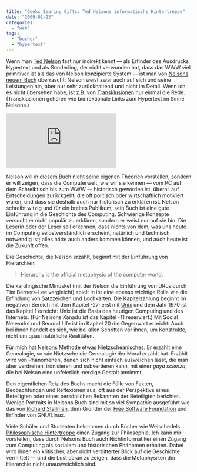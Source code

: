```yaml
---
title: "Geeks Bearing Gifts: Ted Nelsons informatische Hintertreppe"
date: "2009-01-23"
categories: 
  - "web"
tags: 
  - "bucher"
  - "hypertext"
---
```


Wenn man [Ted Nelson](http://hyperland.com/mlawLeast.html "Ted Nelson Specs") fast nur indirekt kennt — als Erfinder des Ausdrucks Hypertext und als Sonderling, der nicht verwunden hat, dass das WWW viel primitiver ist als das von Nelson konzipierte System — ist man von [Nelsons neuem Buch](http://geeks-bearing-gifts.com/ "GEEKS BEARING GIFTS") überrascht: Nelson weist zwar auch auf sich und seine Leistungen hin, aber nur sehr zurückhaltend und nicht im Detail. Wenn ich es nicht übersehen habe, ist z.B. von [Transklusionen](http://de.wikipedia.org/wiki/Transklusion "Transklusion – Wikipedia") nur einmal die Rede. (Transklusionen gehören wie bidirektionale Links zum Hypertext im Sinne Nelsons.)

[![Cover des Buchs](http://www.lulu.com/author/display_thumbnail.php?fCID=5672758&fSize=320_&1232694250)](http://geeks-bearing-gifts.com/ "GEEKS BEARING GIFTS")

Nelson will in diesem Buch nicht seine eigenen Theorien vorstellen, sondern er will zeigen, dass die Computerwelt, wie wir sie kennen — vom PC auf dem Schreibtisch bis zum WWW — historisch geworden ist, überall auf Entscheidungen zurückgeht, die oft politisch oder wirtschaftlich motiviert waren, und dass sie deshalb auch nur historisch zu erklären ist. Nelson schreibt witzig und für ein breites Publikum; sein Buch ist eine gute Einführung in die Geschichte des Computing. Schwierige Konzepte versucht er nicht populär zu erklären, sondern er weist nur auf sie hin. Die Leserin oder der Leser soll erkennen, dass nichts von dem, was uns heute im Computing selbstverständlich erscheint, natürlich und technisch notwendig ist; alles hätte auch anders kommen können, und auch heute ist die Zukunft offen.

Die Geschichte, die Nelson erzählt, beginnt mit der Einführung von Hierarchien:

> Hierarchy is the official metaphysic of the computer world.

Die karolingische Minuskel (mit der Nelson die Einführung von URLs durch Tim Berners-Lee vergleicht) spielt in ihr eine ebenso wichtige Rolle wie die Erfindung von Satzzeichen und Lochkarten. Die Kapitelzählung beginnt im negativen Bereich mit dem Kapitel -27; erst mit [Unix](http://de.wikipedia.org/wiki/Unix "Unix – Wikipedia") und dem Jahr 1970 ist das Kapitel 1 erreicht: Unix ist die Basis des heutigen Computing und des Internets. (Für Nelsons Xanadu ist das Kapitel -11 reserviert.) Mit Social Networks und Second Life ist im Kapitel 20 die Gegenwart erreicht: Auch bei ihnen handelt es sich, wie bei allen Schritten vor ihnen, um Konstrukte, nicht um quasi natürliche Realitäten.

Für mich hat Nelsons Methode etwas Nietzscheanisches: Er erzählt eine Genealogie, so wie Nietzsche die Genealogie der Moral erzählt hat. Erzählt wird von Phänomenen, denen sich nicht einfach ausweichen lässt, die man aber verdrehen, ironisieren und subvertieren kann, mit einer _gaya scienza_, die bei Nelson eine unfeierlich-nerdige Gestalt annimmt.

Den eigentlichen Reiz des Buchs macht die Fülle von Fakten, Beobachtungen und Reflexionen aus, oft aus der Perspektive eines Beteiligten oder eines persönlichen Bekannten der Beteiligten berichtet. Wenige Portraits in Nelsons Buch sind mit so viel Sympathie ausgeführt wie das von [Richard Stallman](http://de.wikipedia.org/wiki/Richard_Stallman "Richard Stallman – Wikipedia"), dem Gründer der [Free Software Foundation](http://www.fsfeurope.org/index.de.html "FSFE - Free Software Foundation Europe") und Erfinder von GNU/Linux.

Viele Schüler und Studenten bekommen durch Bücher wie Weischedels [Philosophische Hintertreppe](http://www.amazon.de/philosophische-Hintertreppe-Vierunddrei%C3%9Fig-Philosophen-Alltag/dp/3423300205?tag=miro-21 "Die philosophische Hintertreppe. Vierunddreißig große…Amazon.de: Wilhelm Weischedel: Bücher") einen Zugang zur Philosophie. Ich kann mir vorstellen, dass durch Nelsons Buch auch Nichtinformatiker einen Zugang zum Computing als sozialem und historischen Phänomen erhalten. Dabei wird ihnen ein kritischer, aber nicht verbitterter Blick auf die Geschichte vermittelt — und die Lust daran zu zeigen, dass die Metaphysiken der Hierarchie nicht unausweichlich sind.

